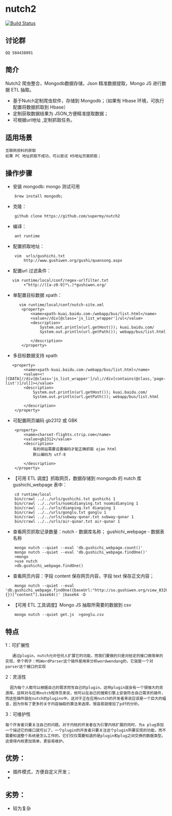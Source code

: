 # nutch2 

[![Build Status](https://travis-ci.org/supermy/nutch2.svg?branch=master)](https://github.com/supermy/nutch2)

## 讨论群
    QQ 584438891
    

## 简介 

Nutch2 爬虫整合，Mongodb数据存储，Json 精准数据提取，Mongo JS 进行数据 ETL 抽取。
* 基于Nutch定制爬虫软件，存储到 Mongodb；（如果有 Hbase 环境，可执行配置将数据抓取到 Hbase）
* 定制获取数据结果为 JSON,方便精准提取数据；
* 可根据url地址 ,定制抓取任务。


## 适用场景

    互联网资料的获取
    如果 PC 地址抓取不成功，可以尝试 H5地址页面抓取；
    

## 操作步骤

*  安装 mongodb: mongo 测试可用 
```aidl
    brew install mongodb;  
```

*  克隆：
```aidl
    github clone https://github.com/supermy/nutch2
```

*  编译：
```aidl
    ant runtime
```

*  配置抓取地址：
```aidl
    vim  urls/gushichi.txt
        http://www.gushiwen.org/gushi/quansong.aspx
```
   
   
*  配置url 过滤条件：
```aidl
   vim runtime/local/conf/regex-urlfilter.txt
        +^http://([a-z0-9]*\.)*gushiwen.org/
```

*  单配置目标数据 xpath：
```aidl
      vim runtime/local/conf/nutch-site.xml
       <property>
           <name>xpath-kuai.baidu.com-/webapp/bus/list.html</name>
           <value>//div[@class='js_list_wrapper']/ul</value>
           <description>
               System.out.println(url.getHost()); kuai.baidu.com/
               System.out.println(url.getPath()); webapp/bus/list.html
   
           </description>
       </property>
```

*  多目标数据支持 xpath
```aidl
   <property>
        <name>xpath-kuai.baidu.com-/webapp/bus/list.html</name>
        <value><![CDATA[//div[@class='js_list_wrapper']/ul;//div[contains(@class,'page-list')]/ul]]></value>
        <description>
            System.out.println(url.getHost()); kuai.baidu.com/
            System.out.println(url.getPath()); webapp/bus/list.html

        </description>
    </property>
```
* 可配置网页编码 gb2312 或 GBK
```aidl
    <property>
        <name>charset-flights.ctrip.com</name>
        <value>gb2312</value>
        <description>
            有的网站需要设置编码才能正确抓取 ajax html
            默认编码为 utf-8

        </description>
    </property>
```
      

*  【可用 ETL 调度】抓取网页，数据存储到 mongodb 的 nutch 库  gushichi_webpage 表中：

```aidl
    cd runtime/local
    bin/crawl ../../urls/gushichi.txt gushichi 1
    bin/crawl ../../urls/nuomidianying.txt nuomidianying 1    
    bin/crawl ../../urls/dianping.txt dianping 1
    bin/crawl ../../urls/gonglu.txt gonglu 1
    bin/crawl ../../urls/subway-qunar.txt subway-qunar 1
    bin/crawl ../../urls/air-qunar.txt air-qunar 1
```

*  查看网页抓取记录数量：nutch -  数据库名称； gushichi_webpage - 数据表名称    
```aidl
    mongo nutch --quiet --eval 'db.gushichi_webpage.count()'
    mongo nutch --quiet --eval 'db.gushichi_webpage.findOne()'
    >mongo
    >use nutch
    >db.gushichi_webpage.findOne()
```
    
*  查看网页内容：字段 content 保存网页内容，字段 text 保存正文内容；
```aidl
    mongo nutch --quiet --eval  'db.gushichi_webpage.findOne({baseUrl:"http://so.gushiwen.org/view_8328.aspx"},{})["content"].base64()' |base64 -D

```

*  【可用 ETL 工具调度】Mongo JS 抽取所需要的数据到 csv 
```aidl
    mongo nutch --quiet get.js  >gonglu.csv

```    
    

## 特点

1：可扩展性

       通过plugin，nutch允许任何人扩展它的功能，而我们要做的只是对给定的接口做简单的实现，举个例子：MSWordParser这个插件是用来分析wordwendang的，它就是一个对parser这个接口的实现

2：灵活性

      因为每个人都可以根据自己的需求而写自己的plugin，这样plugin就会有一个很强大的资源库。这样对与应用nutch程序员来说，他可以在自己的搜索引擎上安装符合自己需求的插件，而这些插件就在nutch的plugins中。这对于正在应用nutch的开发者来说应该是一个巨大的福音，因为你有了更多的关于内容抽取的算法来选择，很容易就增加了pdf的分析。

3：可维护性

    每个开发者只要关注自己的问题。对于内核的开发者在为引擎内核扩展的同时，为a plug添加一个描述它的接口就可以了。一个plugin的开发者只要关注这个plugin所要实现的功能，而不需要知道整个系统是怎么工作的。它们仅仅需要知道的是plugin和plug之间交换的数据类型。这使得内核更加简单，更容易维护。
    
    

## 优势：

*   插件模式，方便自定义开发；
*   

## 劣势：

*  较为复杂

